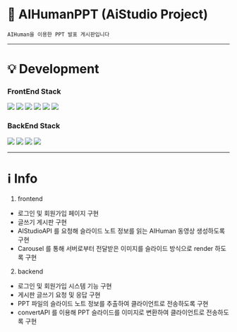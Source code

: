 # 📕 AIHumanPPT (AiStudio Project)

`AIHuman을 이용한 PPT 발표 게시판입니다`

---

# 💡 Development

### FrontEnd Stack

<img src="https://img.shields.io/badge/html5-E34F26?style=for-the-badge&logo=html5&logoColor=white"> <img src="https://img.shields.io/badge/css3-1572B6?style=for-the-badge&logo=css3&logoColor=white"> <img src="https://img.shields.io/badge/typescript-1572B6?style=for-the-badge&logo=typescript&logoColor=white"> <img src="https://img.shields.io/badge/react-61DAFB?style=for-the-badge&logo=react&logoColor=black"> <img src="https://img.shields.io/badge/Redux-FF9955?style=for-the-badge&logo=Redux&logoColor=black"> <img src="https://img.shields.io/badge/material_ui-DB7093?style=for-the-badge&logo=material_ui&logoColor=white">

### BackEnd Stack

<img src="https://img.shields.io/badge/typescript-1572B6?style=for-the-badge&logo=typescript&logoColor=white"> <img src="https://img.shields.io/badge/Node.js-6DB33F?style=for-the-badge&logo=nodedotjs&logoColor=white"> <img src="https://img.shields.io/badge/Express-000000?style=for-the-badge&logo=express&logoColor=white"> <img src="https://img.shields.io/badge/MongoDB-6DB33F?style=for-the-badge&logo=mongodb&logoColor=white">

---

# ℹ️ Info

1. frontend
- 로그인 및 회원가입 페이지 구현
- 글쓰기 게시판 구현
- AIStudioAPI 를 요청해 슬라이드 노트 정보를 읽는 AIHuman 동영상 생성하도록 구현
- Carousel 를 통해 서버로부터 전달받은 이미지를 슬라이드 방식으로 render 하도록 구현

2. backend
- 로그인 및 회원가입 시스템 기능 구현
- 게시판 글쓰기 요청 및 응답 구현
- PPT 파일의 슬라이드 노트 정보를 추출하여 클라이언트로 전송하도록 구현
- convertAPI 를 이용해 PPT 슬라이드를 이미지로 변환하여 클라이언트로 전송하도록 구현
